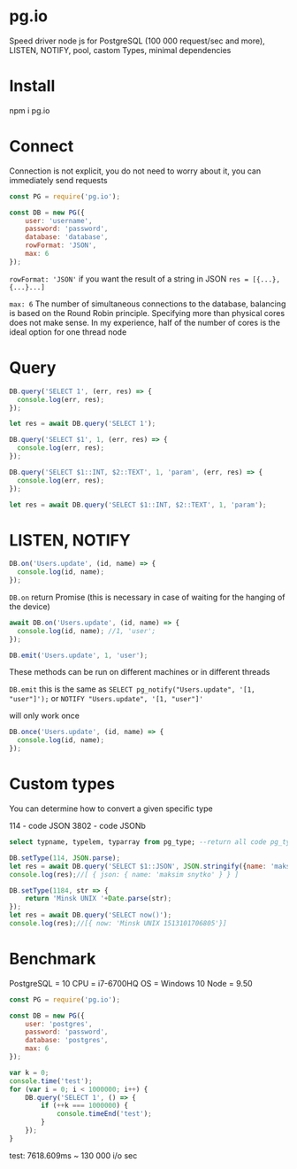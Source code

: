 # pg.io
Speed driver node js for PostgreSQL (100 000 request/sec and more), LISTEN, NOTIFY, pool, castom Types, minimal dependencies

# Install

npm i pg.io

# Сonnect

Сonnection is not explicit, you do not need to worry about it, you can immediately send requests

```js
const PG = require('pg.io');

const DB = new PG({
    user: 'username',
    password: 'password',
    database: 'database',
    rowFormat: 'JSON',
    max: 6
});
```
`rowFormat: 'JSON'` if you want the result of a string in JSON  `res = [{...},{...}...]`

`max: 6` The number of simultaneous connections to the database, balancing is based on the Round Robin principle. Specifying more than physical cores does not make sense. In my experience, half of the number of cores is the ideal option for one thread node

# Query

```js
DB.query('SELECT 1', (err, res) => {
  console.log(err, res);
});

let res = await DB.query('SELECT 1');

DB.query('SELECT $1', 1, (err, res) => {
  console.log(err, res);
});

DB.query('SELECT $1::INT, $2::TEXT', 1, 'param', (err, res) => {
  console.log(err, res);
});

let res = await DB.query('SELECT $1::INT, $2::TEXT', 1, 'param');
```

# LISTEN, NOTIFY

```js
DB.on('Users.update', (id, name) => {
  console.log(id, name);
});
```

`DB.on` return Promise (this is necessary in case of waiting for the hanging of the device)

```js
await DB.on('Users.update', (id, name) => {
  console.log(id, name); //1, 'user';
});

DB.emit('Users.update', 1, 'user');
```

These methods can be run on different machines or in different threads

`DB.emit` this is the same as `SELECT pg_notify("Users.update", '[1, "user"]');` or `NOTIFY "Users.update", '[1, "user"]'`

will only work once
```js
DB.once('Users.update', (id, name) => {
  console.log(id, name);
});
```

# Custom types
You can determine how to convert a given specific type

114 - code JSON
3802 - code JSONb

```sql
select typname, typelem, typarray from pg_type; --return all code pg_type
```

```js
DB.setType(114, JSON.parse);
let res = await DB.query('SELECT $1::JSON', JSON.stringify({name: 'maksim snytko'}));
console.log(res);//[ { json: { name: 'maksim snytko' } } ]

DB.setType(1184, str => {
    return 'Minsk UNIX '+Date.parse(str);
});
let res = await DB.query('SELECT now()');
console.log(res);//[{ now: 'Minsk UNIX 1513101706805'}]
```

# Benchmark

PostgreSQL = 10
CPU = i7-6700HQ
OS = Windows 10
Node = 9.50

```js
const PG = require('pg.io');

const DB = new PG({
    user: 'postgres',
    password: 'password',
    database: 'postgres',
    max: 6
});

var k = 0;
console.time('test');
for (var i = 0; i < 1000000; i++) {
    DB.query('SELECT 1', () => {
        if (++k === 1000000) {
            console.timeEnd('test');
        }
    });
}
```

test: 7618.609ms ~ 130 000 i/o sec
